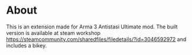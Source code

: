 # About
This is an extension made for Arma 3 Antistasi Ultimate mod.
The built version is available at steam workshop https://steamcommunity.com/sharedfiles/filedetails/?id=3046592972 and includes a bikey.
